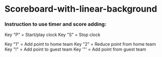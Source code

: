 # Scoreboard-with-linear-background

### Instruction to use timer and score adding:

Key "P" = Start/play clock
Key "S" = Stop clock

Key "1" = Add point to home team
Key "2" = Reduce point from home team
Key "!" = Add point to guest team
Key '"' = Add point from guest team